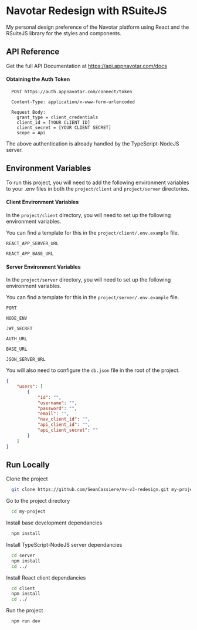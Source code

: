 # Navotar Redesign with RSuiteJS

My personal design preference of the Navotar platform using React and the RSuiteJS library for the styles and components.

## API Reference

Get the full API Documentation at https://api.appnavotar.com/docs

#### Obtaining the Auth Token

```http
  POST https://auth.appnavotar.com/connect/token

  Content-Type: application/x-www-form-urlencoded

  Request Body:
    grant_type = client_credentials
    client_id = [YOUR CLIENT ID]
    client_secret = [YOUR CLIENT SECRET]
    scope = Api
```

The above authentication is already handled by the TypeScript-NodeJS server.

## Environment Variables

To run this project, you will need to add the following environment variables to your .env files in both the `project/client` and `project/server` directories.

#### Client Environment Variables

In the `project/client` directory, you will need to set up the following environment variables.

You can find a template for this in the `project/client/.env.example` file.

`REACT_APP_SERVER_URL`

`REACT_APP_BASE_URL`

#### Server Environment Variables

In the `project/server` directory, you will need to set up the following environment variables.

You can find a template for this in the `project/server/.env.example` file.

`PORT`

`NODE_ENV`

`JWT_SECRET`

`AUTH_URL`

`BASE_URL`

`JSON_SERVER_URL`

You will also need to configure the `db.json` file in the root of the project.

```json
{
	"users": [
		{
			"id": "",
			"username": "",
			"password": "",
			"email": "",
			"nav_client_id": "",
			"api_client_id": "",
			"api_client_secret": ""
		}
	]
}
```

## Run Locally

Clone the project

```bash
  git clone https://github.com/SeanCassiere/nv-v3-redesign.git my-project
```

Go to the project directory

```bash
  cd my-project
```

Install base development dependancies

```bash
  npm install

```

Install TypeScript-NodeJS server dependancies

```bash
  cd server
  npm install
  cd ../
```

Install React client dependancies

```bash
  cd client
  npm install
  cd ../
```

Run the project

```bash
  npm run dev
```
